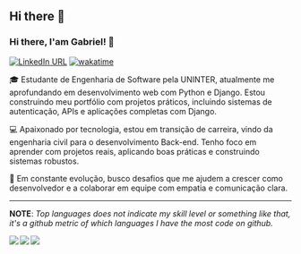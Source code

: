 ## Hi there 👋
### Hi there, I'am Gabriel! 👋
[![LinkedIn URL](https://img.shields.io/static/v1?color=red&label=linkedin&logo=linkedin&logoColor=white&style=for-the-badge&message=Connect)](https://www.linkedin.com/in/gabriel-veloso-dev/)
[![wakatime](https://wakatime.com/badge/user/afc34c3a-f4b9-42ef-a9e5-986855fc03ef.svg?style=for-the-badge)](https://wakatime.com/@afc34c3a-f4b9-42ef-a9e5-986855fc03ef)

🎓 Estudante de Engenharia de Software pela UNINTER, atualmente me aprofundando em desenvolvimento web com Python e Django. Estou construindo meu portfólio com projetos práticos, incluindo sistemas de autenticação, APIs e aplicações completas com Django.

💻 Apaixonado por tecnologia, estou em transição de carreira, vindo da engenharia civil para o desenvolvimento Back-end. Tenho foco em aprender com projetos reais, aplicando boas práticas e construindo sistemas robustos.

🚀 Em constante evolução, busco desafios que me ajudem a crescer como desenvolvedor e a colaborar em equipe com empatia e comunicação clara.

<hr/>

**NOTE**: *Top languages does not indicate my skill level or something like that, it's a github metric of which languages I have the most code on github.*

<a href="https://github.com/Veloso-holanda/">
  <img align="left" src="https://github-readme-stats-sigma-five.vercel.app/api?username=Veloso-holanda&count_private=true&show_icons=true&theme=radical&hide_border=false" />
</a>

<a href="https://github.com/Veloso-holanda/">
    <img align="left" src="https://github-readme-stats-sigma-five.vercel.app/api/top-langs/?username=Veloso-holanda&layout=compact&theme=radical&hide_border=false" />
</a>

<a href="https://github.com/Veloso-holanda/">
      <img align="left" src="https://github-readme-stats.vercel.app/api/wakatime?username=Veloso-holanda&layout=compact" />
</a>
<!--
**Veloso-holanda/Veloso-holanda** is a ✨ _special_ ✨ repository because its `README.md` (this file) appears on your GitHub profile.

Here are some ideas to get you started:

- 🔭 I’m currently working on ...
- 🌱 I’m currently learning ...
- 👯 I’m looking to collaborate on ...
- 🤔 I’m looking for help with ...
- 💬 Ask me about ...
- 📫 How to reach me: ...
- 😄 Pronouns: ...
- ⚡ Fun fact: ...
-->
